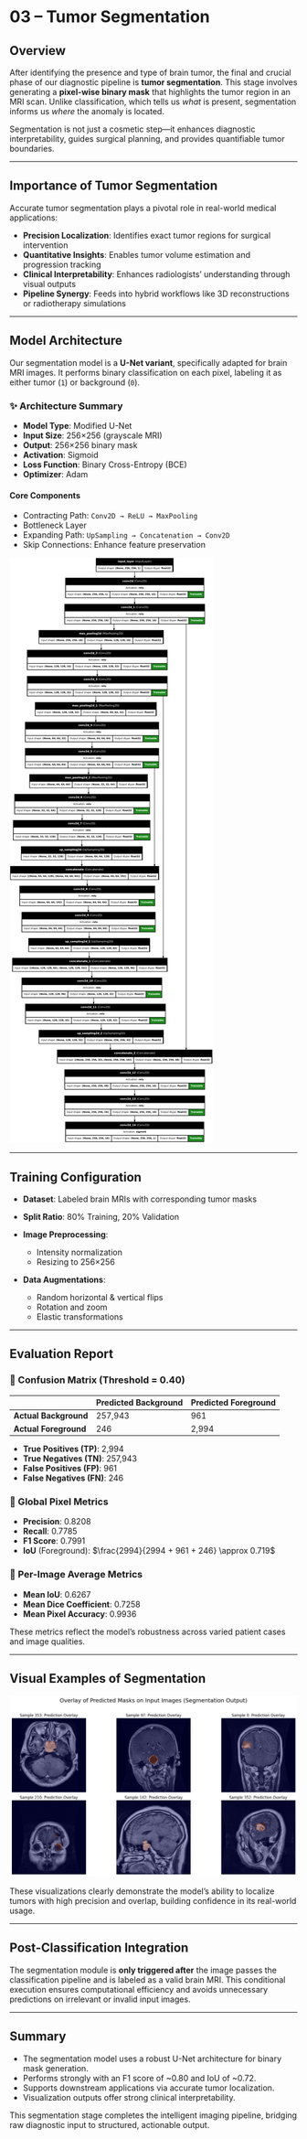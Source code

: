 # 03 – Tumor Segmentation

## Overview

After identifying the presence and type of brain tumor, the final and crucial phase of our diagnostic pipeline is **tumor segmentation**. This stage involves generating a **pixel-wise binary mask** that highlights the tumor region in an MRI scan. Unlike classification, which tells us *what* is present, segmentation informs us *where* the anomaly is located.

Segmentation is not just a cosmetic step—it enhances diagnostic interpretability, guides surgical planning, and provides quantifiable tumor boundaries.

---

## Importance of Tumor Segmentation

Accurate tumor segmentation plays a pivotal role in real-world medical applications:

* **Precision Localization**: Identifies exact tumor regions for surgical intervention
* **Quantitative Insights**: Enables tumor volume estimation and progression tracking
* **Clinical Interpretability**: Enhances radiologists’ understanding through visual outputs
* **Pipeline Synergy**: Feeds into hybrid workflows like 3D reconstructions or radiotherapy simulations

---

## Model Architecture

Our segmentation model is a **U-Net variant**, specifically adapted for brain MRI images. It performs binary classification on each pixel, labeling it as either tumor (`1`) or background (`0`).

### ✨ Architecture Summary

* **Model Type**: Modified U-Net
* **Input Size**: 256×256 (grayscale MRI)
* **Output**: 256×256 binary mask
* **Activation**: Sigmoid
* **Loss Function**: Binary Cross-Entropy (BCE)
* **Optimizer**: Adam

#### Core Components

* Contracting Path: `Conv2D → ReLU → MaxPooling`
* Bottleneck Layer
* Expanding Path: `UpSampling → Concatenation → Conv2D`
* Skip Connections: Enhance feature preservation

![Segmentation Architecture](images/segmentation_model_architecture.png)

---

## Training Configuration

* **Dataset**: Labeled brain MRIs with corresponding tumor masks
* **Split Ratio**: 80% Training, 20% Validation
* **Image Preprocessing**:

  * Intensity normalization
  * Resizing to 256×256
* **Data Augmentations**:

  * Random horizontal & vertical flips
  * Rotation and zoom
  * Elastic transformations

---

## Evaluation Report

### 🔹 Confusion Matrix (Threshold = 0.40)

|                       | Predicted Background | Predicted Foreground |
| --------------------- | -------------------- | -------------------- |
| **Actual Background** | 257,943              | 961                  |
| **Actual Foreground** | 246                  | 2,994                |

* **True Positives (TP)**: 2,994
* **True Negatives (TN)**: 257,943
* **False Positives (FP)**: 961
* **False Negatives (FN)**: 246

### 🔹 Global Pixel Metrics

* **Precision**: 0.8208
* **Recall**: 0.7785
* **F1 Score**: 0.7991
* **IoU** (Foreground): $\frac{2994}{2994 + 961 + 246} \approx 0.719$

### 🔹 Per-Image Average Metrics

* **Mean IoU**: 0.6267
* **Mean Dice Coefficient**: 0.7258
* **Mean Pixel Accuracy**: 0.9936

These metrics reflect the model’s robustness across varied patient cases and image qualities.

---

## Visual Examples of Segmentation

![example](images/seg_exp.png)

These visualizations clearly demonstrate the model’s ability to localize tumors with high precision and overlap, building confidence in its real-world usage.

---

## Post-Classification Integration

The segmentation module is **only triggered after** the image passes the classification pipeline and is labeled as a valid brain MRI. This conditional execution ensures computational efficiency and avoids unnecessary predictions on irrelevant or invalid input images.

---

## Summary

* The segmentation model uses a robust U-Net architecture for binary mask generation.
* Performs strongly with an F1 score of \~0.80 and IoU of \~0.72.
* Supports downstream applications via accurate tumor localization.
* Visualization outputs offer strong clinical interpretability.

This segmentation stage completes the intelligent imaging pipeline, bridging raw diagnostic input to structured, actionable output.
